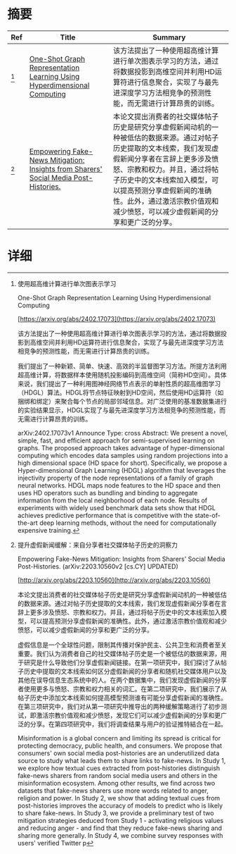 # 摘要

| Ref | Title | Summary |
| --- | --- | --- |
| [^1] | [One-Shot Graph Representation Learning Using Hyperdimensional Computing](https://arxiv.org/abs/2402.17073) | 该方法提出了一种使用超高维计算进行单次图表示学习的方法，通过将数据投影到高维空间并利用HD运算符进行信息聚合，实现了与最先进深度学习方法相竞争的预测性能，而无需进行计算昂贵的训练。 |
| [^2] | [Empowering Fake-News Mitigation: Insights from Sharers' Social Media Post-Histories.](http://arxiv.org/abs/2203.10560) | 本论文提出消费者的社交媒体帖子历史是研究分享虚假新闻动机的一种被低估的数据来源。通过对帖子历史提取的文本线索，我们发现虚假新闻分享者在言辞上更多涉及愤怒、宗教和权力。并且，通过将帖子历史中的文本线索加入模型，可以提高预测分享虚假新闻的准确性。此外，通过激活宗教价值观和减少愤怒，可以减少虚假新闻的分享和更广泛的分享。 |

# 详细

[^1]: 使用超高维计算进行单次图表示学习

    One-Shot Graph Representation Learning Using Hyperdimensional Computing

    [https://arxiv.org/abs/2402.17073](https://arxiv.org/abs/2402.17073)

    该方法提出了一种使用超高维计算进行单次图表示学习的方法，通过将数据投影到高维空间并利用HD运算符进行信息聚合，实现了与最先进深度学习方法相竞争的预测性能，而无需进行计算昂贵的训练。

    

    我们提出了一种新颖、简单、快速、高效的半监督图学习方法。所提方法利用超高维计算，将数据样本使用随机投影编码到高维空间（简称HD空间）。具体来说，我们提出了一种利用图神经网络节点表示的单射性质的超高维图学习（HDGL）算法。HDGL将节点特征映射到HD空间，然后使用HD运算符（如捆绑和绑定）来聚合每个节点的局部邻域信息。对广泛使用的基准数据集进行的实验结果显示，HDGL实现了与最先进深度学习方法相竞争的预测性能，而无需进行计算昂贵的训练。

    arXiv:2402.17073v1 Announce Type: cross  Abstract: We present a novel, simple, fast, and efficient approach for semi-supervised learning on graphs. The proposed approach takes advantage of hyper-dimensional computing which encodes data samples using random projections into a high dimensional space (HD space for short). Specifically, we propose a Hyper-dimensional Graph Learning (HDGL) algorithm that leverages the injectivity property of the node representations of a family of graph neural networks. HDGL maps node features to the HD space and then uses HD operators such as bundling and binding to aggregate information from the local neighborhood of each node. Results of experiments with widely used benchmark data sets show that HDGL achieves predictive performance that is competitive with the state-of-the-art deep learning methods, without the need for computationally expensive training.
    
[^2]: 提升虚假新闻缓解：来自分享者社交媒体帖子历史的洞察力

    Empowering Fake-News Mitigation: Insights from Sharers' Social Media Post-Histories. (arXiv:2203.10560v2 [cs.CY] UPDATED)

    [http://arxiv.org/abs/2203.10560](http://arxiv.org/abs/2203.10560)

    本论文提出消费者的社交媒体帖子历史是研究分享虚假新闻动机的一种被低估的数据来源。通过对帖子历史提取的文本线索，我们发现虚假新闻分享者在言辞上更多涉及愤怒、宗教和权力。并且，通过将帖子历史中的文本线索加入模型，可以提高预测分享虚假新闻的准确性。此外，通过激活宗教价值观和减少愤怒，可以减少虚假新闻的分享和更广泛的分享。

    

    虚假信息是一个全球性问题，限制其传播对保护民主、公共卫生和消费者至关重要。我们认为消费者自己的社交媒体帖子历史是一个被低估的数据来源，用于研究是什么导致他们分享虚假新闻链接。在第一项研究中，我们探讨了从帖子历史中提取的文本线索如何区分虚假新闻的分享者和随机社交媒体用户以及其他在误导信息生态系统中的人。在两个数据集中，我们发现虚假新闻的分享者使用更多与愤怒、宗教和权力相关的词汇。在第二项研究中，我们展示了从帖子历史中添加文本线索如何提高模型预测谁有可能分享虚假新闻的准确性。在第三项研究中，我们对从第一项研究中推导出的两种缓解策略进行了初步测试，即激活宗教价值观和减少愤怒，发现它们可以减少虚假新闻的分享和更广泛的分享。在第四项研究中，我们将调查结果与用户的验证推特結合在一起。

    Misinformation is a global concern and limiting its spread is critical for protecting democracy, public health, and consumers. We propose that consumers' own social media post-histories are an underutilized data source to study what leads them to share links to fake-news. In Study 1, we explore how textual cues extracted from post-histories distinguish fake-news sharers from random social media users and others in the misinformation ecosystem. Among other results, we find across two datasets that fake-news sharers use more words related to anger, religion and power. In Study 2, we show that adding textual cues from post-histories improves the accuracy of models to predict who is likely to share fake-news. In Study 3, we provide a preliminary test of two mitigation strategies deduced from Study 1 - activating religious values and reducing anger - and find that they reduce fake-news sharing and sharing more generally. In Study 4, we combine survey responses with users' verified Twitter p
    

